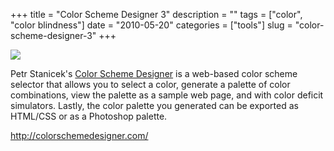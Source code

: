 +++
title = "Color Scheme Designer 3"
description = ""
tags = ["color", "color blindness"]
date = "2010-05-20"
categories = ["tools"]
slug = "color-scheme-designer-3"
+++


<div class="tool-screenshot mb1"><a href="http://colorschemedesigner.com/"><img id="bluga-thumbnail-2678" class="bluga-thumbnail custom" src="/media/bluga/
wt522fae33d4b7d_custom.jpg"/></a></div><p>Petr Stanicek's <a href="http://colorschemedesigner.com/">Color Scheme Designer</a> is a web-based color scheme selector that allows you to select a color, generate a palette of color combinations, view the palette as a sample web page, and with color deficit simulators. Lastly, the color palette you generated can be exported as HTML/CSS or as a Photoshop palette.</p>

  
<p><a href="http://colorschemedesigner.com/">http://colorschemedesigner.com/</a></p>
      

